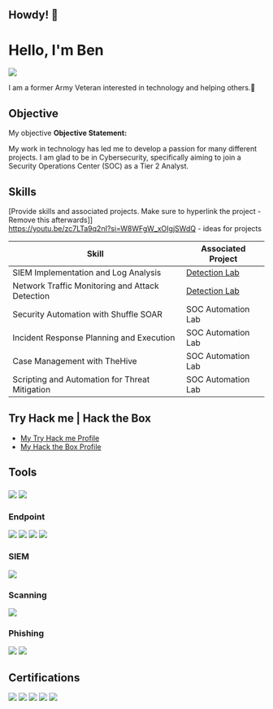 ## Howdy! 🤠
# Hello, I'm Ben
<a href="https://www.linkedin.com/in/benjamin-k-rhodes/"><img src="https://img.shields.io/badge/-LinkedIn-0072b1?&style=for-the-badge&logo=linkedin&logoColor=white" /></a>

I am a former Army Veteran interested in technology and helping others.🤝

## Objective

My objective 
**Objective Statement:**

My work in technology has led me to develop a passion for many different projects. I am glad to be in Cybersecurity, specifically aiming to join a Security Operations Center (SOC) as a Tier 2 Analyst.

## Skills
[Provide skills and associated projects. Make sure to hyperlink the project - Remove this afterwards]]
<br>
https://youtu.be/zc7LTa9q2nI?si=W8WFgW_xOIgjSWdQ - ideas for projects

| Skill                                         | Associated Project         |
|-----------------------------------------------|----------------------------|
| SIEM Implementation and Log Analysis          | <a href="https://github.com/benjaminrhodes/Dection-Lab/blob/main/README.md">Detection Lab</a>|
| Network Traffic Monitoring and Attack Detection | <a href="https://google.com">Detection Lab</a>|
| Security Automation with Shuffle SOAR         | SOC Automation Lab|
| Incident Response Planning and Execution      | SOC Automation Lab|
| Case Management with TheHive                  | SOC Automation Lab|
| Scripting and Automation for Threat Mitigation | SOC Automation Lab|


## Try Hack me | Hack the Box
- <a href="https://tryhackme.com/r/p/slimeyskeleton">My Try Hack me Profile</a>
- <a href="">My Hack the Box Profile</a>


## Tools

### 
<div>
    <img src="https://img.shields.io/badge/-Wireshark-1679A7?&style=for-the-badge&logo=Wireshark&logoColor=white" />
    <img src="https://img.shields.io/badge/-iboss-28A745?&style=for-the-badge&logo=iboss&logoColor=white" />
       
</div>

### Endpoint
<div>
    <img src="https://img.shields.io/badge/-Microsoft_365_Defender-00A4EF?&style=for-the-badge&logo=Microsoft&logoColor=white" />
    <img src="https://img.shields.io/badge/-Ordr-28A745?&style=for-the-badge&logo=Ordr&logoColor=white" />
    <img src="https://img.shields.io/badge/-Varonis-EF3B2D?&style=for-the-badge&logo=Varonis&logoColor=white" />
    <img src="https://img.shields.io/badge/-AD_Audit-28A745?&style=for-the-badge&logo=AD_Audit&logoColor=white" /> 
</div>

### SIEM
<div>
    <img src="https://img.shields.io/badge/-Elastic-005571?&style=for-the-badge&logo=Elastic&logoColor=white" />
</div>

### Scanning
<div>
    <img src="https://img.shields.io/badge/-Tenable-007BFF?&style=for-the-badge&logo=Tenable&logoColor=white" />
</div>

### Phishing
<div>
    <img src="https://img.shields.io/badge/-Abnormal-28A745?&style=for-the-badge&logo=Abnormal&logoColor=white" />
    <img src="https://img.shields.io/badge/-KnowBe4-007BFF?&style=for-the-badge&logo=KnowBe4&logoColor=white" />
</div>

## Certifications

<div>
<img src="https://img.shields.io/badge/-Security%2B-FF0000?&style=for-the-badge&logo=CompTIA&logoColor=white" />
<img src="https://img.shields.io/badge/-CompTIA_CYSA%2B-007ACC?&style=for-the-badge&logo=CompTIA&logoColor=white" />
<img src="https://img.shields.io/badge/-Google_Cybersecurity-34A853?&style=for-the-badge&logo=Google&logoColor=white" />
<img src="https://img.shields.io/badge/-Google_IT_Support-007BFF?&style=for-the-badge&logo=Google&logoColor=white" />
<img src="https://img.shields.io/badge/-Lean_Six_Sigma_Yellow_Belt-FDD835?&style=for-the-badge&logo=LeanSixSigma&logoColor=white" />
</div>


